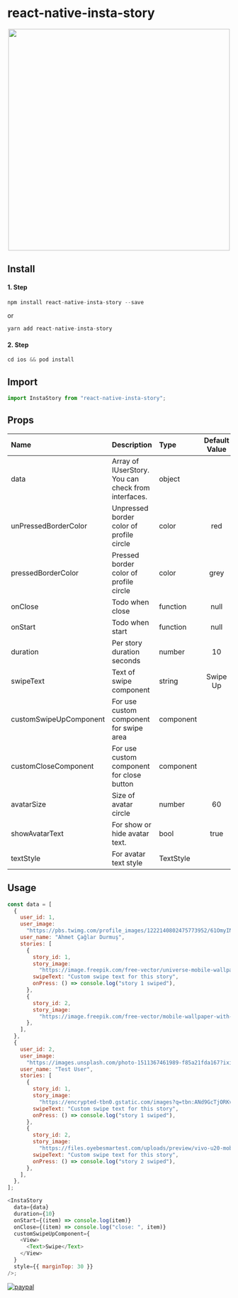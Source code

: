 # react-native-insta-story

<p align="center">
<img src="./images/example.gif" height="500" />
</p>

## Install

#### 1. Step

```javascript
npm install react-native-insta-story --save
```

or

```javascript
yarn add react-native-insta-story
```

#### 2. Step

```javascript
cd ios && pod install
```

## Import

```javascript
import InstaStory from "react-native-insta-story";
```

## Props

| Name                   | Description                                         | Type      | Default Value |
| :--------------------- | :-------------------------------------------------- | :-------- | :-----------: |
| data                   | Array of IUserStory. You can check from interfaces. | object    |               |
| unPressedBorderColor   | Unpressed border color of profile circle            | color     |      red      |
| pressedBorderColor     | Pressed border color of profile circle              | color     |     grey      |
| onClose                | Todo when close                                     | function  |     null      |
| onStart                | Todo when start                                     | function  |     null      |
| duration               | Per story duration seconds                          | number    |      10       |
| swipeText              | Text of swipe component                             | string    |   Swipe Up    |
| customSwipeUpComponent | For use custom component for swipe area             | component |               |
| customCloseComponent   | For use custom component for close button           | component |               |
| avatarSize             | Size of avatar circle                               | number    |      60       |
| showAvatarText         | For show or hide avatar text.                       | bool      |     true      |
| textStyle              | For avatar text style                               | TextStyle |               |

## Usage

```javascript
const data = [
  {
    user_id: 1,
    user_image:
      "https://pbs.twimg.com/profile_images/1222140802475773952/61OmyINj.jpg",
    user_name: "Ahmet Çağlar Durmuş",
    stories: [
      {
        story_id: 1,
        story_image:
          "https://image.freepik.com/free-vector/universe-mobile-wallpaper-with-planets_79603-600.jpg",
        swipeText: "Custom swipe text for this story",
        onPress: () => console.log("story 1 swiped"),
      },
      {
        story_id: 2,
        story_image:
          "https://image.freepik.com/free-vector/mobile-wallpaper-with-fluid-shapes_79603-601.jpg",
      },
    ],
  },
  {
    user_id: 2,
    user_image:
      "https://images.unsplash.com/photo-1511367461989-f85a21fda167?ixid=MnwxMjA3fDB8MHxzZWFyY2h8Mnx8cHJvZmlsZXxlbnwwfHwwfHw%3D&ixlib=rb-1.2.1&w=1000&q=80",
    user_name: "Test User",
    stories: [
      {
        story_id: 1,
        story_image:
          "https://encrypted-tbn0.gstatic.com/images?q=tbn:ANd9GcTjORKvjcbMRGYPR3QIs3MofoWkD4wHzRd_eg&usqp=CAU",
        swipeText: "Custom swipe text for this story",
        onPress: () => console.log("story 1 swiped"),
      },
      {
        story_id: 2,
        story_image:
          "https://files.oyebesmartest.com/uploads/preview/vivo-u20-mobile-wallpaper-full-hd-(1)qm6qyz9v60.jpg",
        swipeText: "Custom swipe text for this story",
        onPress: () => console.log("story 2 swiped"),
      },
    ],
  },
];

<InstaStory
  data={data}
  duration={10}
  onStart={(item) => console.log(item)}
  onClose={(item) => console.log("close: ", item)}
  customSwipeUpComponent={
    <View>
      <Text>Swipe</Text>
    </View>
  }
  style={{ marginTop: 30 }}
/>;
```

[![paypal](https://www.paypalobjects.com/en_US/i/btn/btn_donateCC_LG.gif)](http://www.bynogame.com/tr/destekle/caglardurmus)
